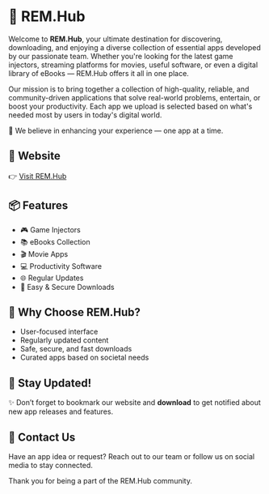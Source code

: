 # 🚀 REM.Hub

Welcome to **REM.Hub**, your ultimate destination for discovering, downloading, and enjoying a diverse collection of essential apps developed by our passionate team. Whether you're looking for the latest game injectors, streaming platforms for movies, useful software, or even a digital library of eBooks — REM.Hub offers it all in one place.

Our mission is to bring together a collection of high-quality, reliable, and community-driven applications that solve real-world problems, entertain, or boost your productivity. Each app we upload is selected based on what's needed most by users in today's digital world.

🌟 We believe in enhancing your experience — one app at a time.

## 🔗 Website

👉 [Visit REM.Hub](https://rem-hub.vercel.app)

## 📦 Features

- 🎮 Game Injectors
- 📚 eBooks Collection
- 🎬 Movie Apps
- 💻 Productivity Software
- 🌐 Regular Updates
- 💾 Easy & Secure Downloads

## 🙌 Why Choose REM.Hub?

- User-focused interface
- Regularly updated content
- Safe, secure, and fast downloads
- Curated apps based on societal needs

## 📢 Stay Updated!

✨ Don’t forget to bookmark our website and **download** to get notified about new app releases and features.

## 📧 Contact Us

Have an app idea or request? Reach out to our team or follow us on social media to stay connected.

Thank you for being a part of the REM.Hub community.